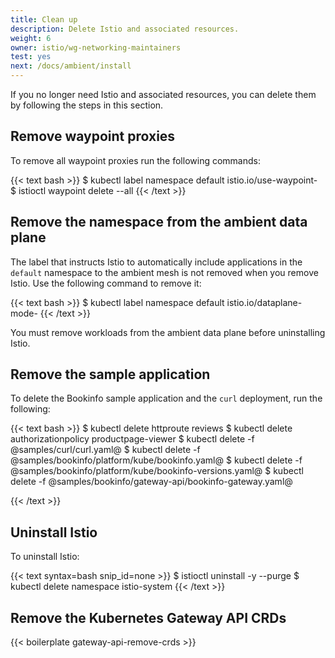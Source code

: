 ```yaml
---
title: Clean up
description: Delete Istio and associated resources.
weight: 6
owner: istio/wg-networking-maintainers
test: yes
next: /docs/ambient/install
---
```


If you no longer need Istio and associated resources, you can delete them by following the steps in this section.

## Remove waypoint proxies

To remove all waypoint proxies run the following commands:

{{< text bash >}}
$ kubectl label namespace default istio.io/use-waypoint-
$ istioctl waypoint delete --all
{{< /text >}}

## Remove the namespace from the ambient data plane

The label that instructs Istio to automatically include applications in the `default` namespace to the ambient mesh is not removed when you remove Istio. Use the following command to remove it:

{{< text bash >}}
$ kubectl label namespace default istio.io/dataplane-mode-
{{< /text >}}

You must remove workloads from the ambient data plane before uninstalling Istio.

## Remove the sample application

To delete the Bookinfo sample application and the `curl` deployment, run the following:

{{< text bash >}}
$ kubectl delete httproute reviews
$ kubectl delete authorizationpolicy productpage-viewer
$ kubectl delete -f @samples/curl/curl.yaml@
$ kubectl delete -f @samples/bookinfo/platform/kube/bookinfo.yaml@
$ kubectl delete -f @samples/bookinfo/platform/kube/bookinfo-versions.yaml@
$ kubectl delete -f @samples/bookinfo/gateway-api/bookinfo-gateway.yaml@

{{< /text >}}

## Uninstall Istio

To uninstall Istio:

{{< text syntax=bash snip_id=none >}}
$ istioctl uninstall -y --purge
$ kubectl delete namespace istio-system
{{< /text >}}

## Remove the Kubernetes Gateway API CRDs

{{< boilerplate gateway-api-remove-crds >}}
